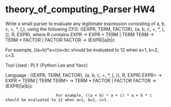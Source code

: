 # theory_of_computing_Parser HW4
Write a small parser to evaluate any legitimate expression consisting of a, b, c, +, *, (,), using the following CFG: 
({EXPR, TERM, FACTOR}, {a, b, c, +, *, (, )}, R, EXPR), where R contains 
EXPR -> EXPR + TERM | TERM
TERM -> TERM * FACTOR | FACTOR
FACTOR -> (EXPR)|a|b|c

For example, ((a+b)*a+c)*a+b*c should be evaluated to 12 when a=1, b=2, c=3.

Tool Used : PLY (Python Lex and Yacc)

Language : ({EXPR, TERM, FACTOR}, {a, b, c, +, *, (, )}, R, EXPR)
                  EXPR> -> EXPR + TERM | TERM
                  TERM> -> TERM * FACTOR | FACTOR
                  FACTOR -> (EXPR)|a|b|c

                          For example, ((a + b) * a + c) * a + b * c should be evaluated to 12 when a=1, b=2, c=3.
